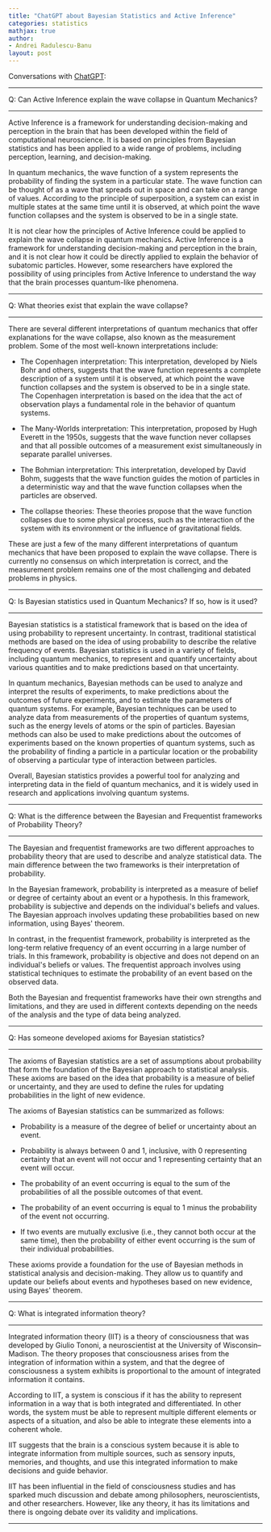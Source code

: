 ```yaml
---
title: "ChatGPT about Bayesian Statistics and Active Inference"
categories: statistics
mathjax: true
author:
- Andrei Radulescu-Banu
layout: post
---
```


Conversations with [ChatGPT](https://openai.com/blog/chatgpt/):

---

Q: Can Active Inference explain the wave collapse in Quantum Mechanics?

---

Active Inference is a framework for understanding decision-making and perception in the brain that has been developed within the field of computational neuroscience. It is based on principles from Bayesian statistics and has been applied to a wide range of problems, including perception, learning, and decision-making.

In quantum mechanics, the wave function of a system represents the probability of finding the system in a particular state. The wave function can be thought of as a wave that spreads out in space and can take on a range of values. According to the principle of superposition, a system can exist in multiple states at the same time until it is observed, at which point the wave function collapses and the system is observed to be in a single state.

It is not clear how the principles of Active Inference could be applied to explain the wave collapse in quantum mechanics. Active Inference is a framework for understanding decision-making and perception in the brain, and it is not clear how it could be directly applied to explain the behavior of subatomic particles. However, some researchers have explored the possibility of using principles from Active Inference to understand the way that the brain processes quantum-like phenomena.

---

Q: What theories exist that explain the wave collapse?

---

There are several different interpretations of quantum mechanics that offer explanations for the wave collapse, also known as the measurement problem. Some of the most well-known interpretations include:

- The Copenhagen interpretation: This interpretation, developed by Niels Bohr and others, suggests that the wave function represents a complete description of a system until it is observed, at which point the wave function collapses and the system is observed to be in a single state. The Copenhagen interpretation is based on the idea that the act of observation plays a fundamental role in the behavior of quantum systems.

- The Many-Worlds interpretation: This interpretation, proposed by Hugh Everett in the 1950s, suggests that the wave function never collapses and that all possible outcomes of a measurement exist simultaneously in separate parallel universes.

- The Bohmian interpretation: This interpretation, developed by David Bohm, suggests that the wave function guides the motion of particles in a deterministic way and that the wave function collapses when the particles are observed.

- The collapse theories: These theories propose that the wave function collapses due to some physical process, such as the interaction of the system with its environment or the influence of gravitational fields.

These are just a few of the many different interpretations of quantum mechanics that have been proposed to explain the wave collapse. There is currently no consensus on which interpretation is correct, and the measurement problem remains one of the most challenging and debated problems in physics.

---

Q: Is Bayesian statistics used in Quantum Mechanics? If so, how is it used?

---

Bayesian statistics is a statistical framework that is based on the idea of using probability to represent uncertainty. In contrast, traditional statistical methods are based on the idea of using probability to describe the relative frequency of events. Bayesian statistics is used in a variety of fields, including quantum mechanics, to represent and quantify uncertainty about various quantities and to make predictions based on that uncertainty.

In quantum mechanics, Bayesian methods can be used to analyze and interpret the results of experiments, to make predictions about the outcomes of future experiments, and to estimate the parameters of quantum systems. For example, Bayesian techniques can be used to analyze data from measurements of the properties of quantum systems, such as the energy levels of atoms or the spin of particles. Bayesian methods can also be used to make predictions about the outcomes of experiments based on the known properties of quantum systems, such as the probability of finding a particle in a particular location or the probability of observing a particular type of interaction between particles.

Overall, Bayesian statistics provides a powerful tool for analyzing and interpreting data in the field of quantum mechanics, and it is widely used in research and applications involving quantum systems.

---

Q: What is the difference between the Bayesian and Frequentist frameworks of Probability Theory?

---

The Bayesian and frequentist frameworks are two different approaches to probability theory that are used to describe and analyze statistical data. The main difference between the two frameworks is their interpretation of probability.

In the Bayesian framework, probability is interpreted as a measure of belief or degree of certainty about an event or a hypothesis. In this framework, probability is subjective and depends on the individual's beliefs and values. The Bayesian approach involves updating these probabilities based on new information, using Bayes' theorem.

In contrast, in the frequentist framework, probability is interpreted as the long-term relative frequency of an event occurring in a large number of trials. In this framework, probability is objective and does not depend on an individual's beliefs or values. The frequentist approach involves using statistical techniques to estimate the probability of an event based on the observed data.

Both the Bayesian and frequentist frameworks have their own strengths and limitations, and they are used in different contexts depending on the needs of the analysis and the type of data being analyzed.

---

Q: Has someone developed axioms for Bayesian statistics?

---

The axioms of Bayesian statistics are a set of assumptions about probability that form the foundation of the Bayesian approach to statistical analysis. These axioms are based on the idea that probability is a measure of belief or uncertainty, and they are used to define the rules for updating probabilities in the light of new evidence.

The axioms of Bayesian statistics can be summarized as follows:

- Probability is a measure of the degree of belief or uncertainty about an event.

- Probability is always between 0 and 1, inclusive, with 0 representing certainty that an event will not occur and 1 representing certainty that an event will occur.

- The probability of an event occurring is equal to the sum of the probabilities of all the possible outcomes of that event.

- The probability of an event occurring is equal to 1 minus the probability of the event not occurring.

- If two events are mutually exclusive (i.e., they cannot both occur at the same time), then the probability of either event occurring is the sum of their individual probabilities.

These axioms provide a foundation for the use of Bayesian methods in statistical analysis and decision-making. They allow us to quantify and update our beliefs about events and hypotheses based on new evidence, using Bayes' theorem.

---

Q: What is integrated information theory?

---

Integrated information theory (IIT) is a theory of consciousness that was developed by Giulio Tononi, a neuroscientist at the University of Wisconsin–Madison. The theory proposes that consciousness arises from the integration of information within a system, and that the degree of consciousness a system exhibits is proportional to the amount of integrated information it contains.

According to IIT, a system is conscious if it has the ability to represent information in a way that is both integrated and differentiated. In other words, the system must be able to represent multiple different elements or aspects of a situation, and also be able to integrate these elements into a coherent whole.

IIT suggests that the brain is a conscious system because it is able to integrate information from multiple sources, such as sensory inputs, memories, and thoughts, and use this integrated information to make decisions and guide behavior.

IIT has been influential in the field of consciousness studies and has sparked much discussion and debate among philosophers, neuroscientists, and other researchers. However, like any theory, it has its limitations and there is ongoing debate over its validity and implications.

---

